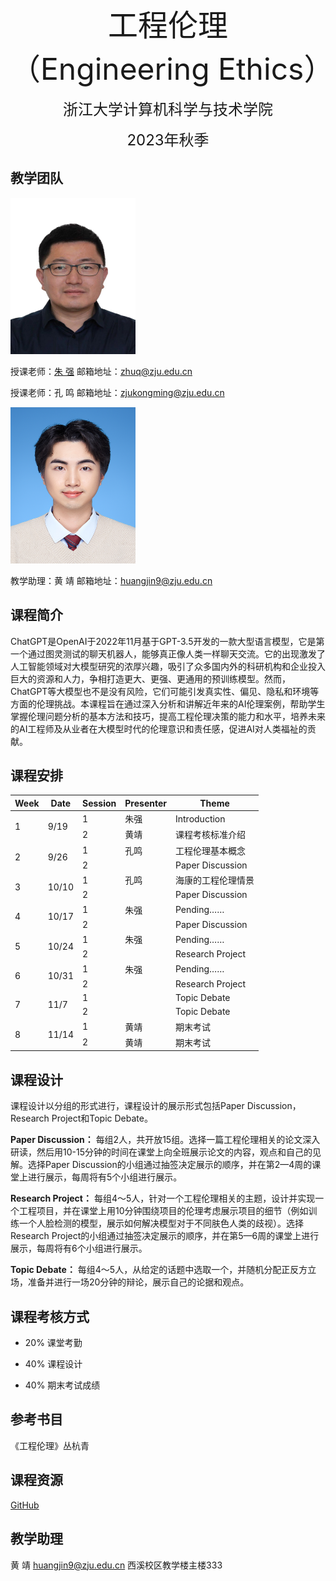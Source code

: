 <p align="center"><font size="10">工程伦理（Engineering Ethics）</font></p>
<p align="center"><font size="5">浙江大学计算机科学与技术学院</font></p>
<p align="center"><font size="5">2023年秋季</font></p>

## 教学团队

<!-- [朱  强](https://person.zju.edu.cn/zhuq?ivk_sa=1025922p) <zhuq@zju.edu.cn>
孔  鸣 <zjukongming@zju.edu.cn> 
黄  靖 <huangjin9@zju.edu.cn>  西溪校区教学楼主楼333 
<img src="dd.jpg" alt="这是一张图片" width="200" height="200"> -->
<img src="resource/zhuq.jpg" width="200" height="250">

授课老师：[朱  强](https://person.zju.edu.cn/zhuq?ivk_sa=1025922p)
邮箱地址：<zhuq@zju.edu.cn>

授课老师：孔  鸣
邮箱地址：<zjukongming@zju.edu.cn> 

<img src="resource/hj.jpg" width="200" height="250">

教学助理：黄  靖
邮箱地址：<huangjin9@zju.edu.cn>

## 课程简介
ChatGPT是OpenAI于2022年11月基于GPT-3.5开发的一款大型语言模型，它是第一个通过图灵测试的聊天机器人，能够真正像人类一样聊天交流。它的出现激发了人工智能领域对大模型研究的浓厚兴趣，吸引了众多国内外的科研机构和企业投入巨大的资源和人力，争相打造更大、更强、更通用的预训练模型。然而，ChatGPT等大模型也不是没有风险，它们可能引发真实性、偏见、隐私和环境等方面的伦理挑战。本课程旨在通过深入分析和讲解近年来的AI伦理案例，帮助学生掌握伦理问题分析的基本方法和技巧，提高工程伦理决策的能力和水平，培养未来的AI工程师及从业者在大模型时代的伦理意识和责任感，促进AI对人类福祉的贡献。

## 课程安排

<table>
<thead>
  <tr>
    <th>Week</th>
    <th>Date</th>
    <th>Session</th>
    <th>Presenter</th>
    <th>Theme</th>
  </tr>
</thead>
<tbody>
  <tr>
    <td rowspan="2">1</td>
    <td rowspan="2">9/19</td>
    <td>1</td>
    <td>朱强</td>
    <td>Introduction</td>
  </tr>
  <tr>
    <td>2</td>
    <td>黄靖</td>
    <td>课程考核标准介绍</td>
  </tr>
  <tr>
    <td rowspan="2">2</td>
    <td rowspan="2">9/26</td>
    <td>1</td>
    <td>孔鸣</td>
    <td>工程伦理基本概念</td>
  </tr>
  <tr>
    <td>2</td>
    <td></td>
    <td>Paper Discussion</td>
  </tr>
  <tr>
    <td rowspan="2">3</td>
    <td rowspan="2">10/10</td>
    <td>1</td>
    <td>孔鸣</td>
    <td>海康的工程伦理情景</td>
  </tr>
  <tr>
    <td>2</td>
    <td></td>
    <td>Paper Discussion</td>
  </tr>
  <tr>
    <td rowspan="2">4</td>
    <td rowspan="2">10/17</td>
    <td>1</td>
    <td>朱强</td>
    <td>Pending……</td>
  </tr>
  <tr>
    <td>2</td>
    <td></td>
    <td>Paper Discussion</td>
  </tr>
  <tr>
    <td rowspan="2">5</td>
    <td rowspan="2">10/24</td>
    <td>1</td>
    <td>朱强</td>
    <td>Pending……</td>
  </tr>
  <tr>
    <td>2</td>
    <td></td>
    <td>Research Project</td>
  </tr>
  <tr>
    <td rowspan="2">6</td>
    <td rowspan="2">10/31</td>
    <td>1</td>
    <td>朱强</td>
    <td>Pending……</td>
  </tr>
  <tr>
    <td>2</td>
    <td></td>
    <td>Research Project</td>
  </tr>
  <tr>
    <td rowspan="2">7</td>
    <td rowspan="2">11/7</td>
    <td>1</td>
    <td></td>
    <td>Topic Debate</td>
  </tr>
  <tr>
    <td>2</td>
    <td></td>
    <td>Topic Debate</td>
  </tr>
  <tr>
    <td rowspan="2">8</td>
    <td rowspan="2">11/14</td>
    <td>1</td>
    <td>黄靖</td>
    <td>期末考试</td>
  </tr>
  <tr>
    <td>2</td>
    <td>黄靖</td>
    <td>期末考试</td>
  </tr>
</tbody>
</table>

## 课程设计

课程设计以分组的形式进行，课程设计的展示形式包括Paper Discussion，Research Project和Topic Debate。

**Paper Discussion：** 每组2人，共开放15组。选择一篇工程伦理相关的论文深入研读，然后用10-15分钟的时间在课堂上向全班展示论文的内容，观点和自己的见解。选择Paper Discussion的小组通过抽签决定展示的顺序，并在第2—4周的课堂上进行展示，每周将有5个小组进行展示。

**Research Project：** 每组4～5人，针对一个工程伦理相关的主题，设计并实现一个工程项目，并在课堂上用10分钟围绕项目的伦理考虑展示项目的细节（例如训练一个人脸检测的模型，展示如何解决模型对于不同肤色人类的歧视）。选择Research Project的小组通过抽签决定展示的顺序，并在第5—6周的课堂上进行展示，每周将有6个小组进行展示。

**Topic Debate：** 每组4～5人，从给定的话题中选取一个，并随机分配正反方立场，准备并进行一场20分钟的辩论，展示自己的论据和观点。


## 课程考核方式

- 20% 课堂考勤

- 40% 课程设计

- 40% 期末考试成绩
## 参考书目

《工程伦理》丛杭青

## 课程资源
[GitHub](https://github.com/huangjinghuangjing/engineering-ethics.github.io/tree/main)

## 教学助理

黄  靖
<huangjin9@zju.edu.cn> 
西溪校区教学楼主楼333
